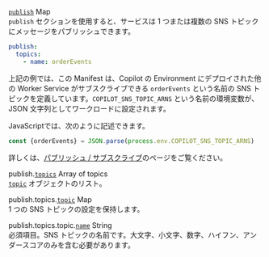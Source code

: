 <div class="separator"></div>

<a id="publish" href="#publish" class="field">`publish`</a> <span class="type">Map</span>  
`publish` セクションを使用すると、サービスは 1 つまたは複数の SNS トピックにメッセージをパブリッシュできます。

```yaml
publish:
  topics:
    - name: orderEvents
```

上記の例では、この Manifest は、Copilot の Environment にデプロイされた他の Worker Service がサブスクライブできる `orderEvents` という名前の SNS トピックを定義しています。`COPILOT_SNS_TOPIC_ARNS` という名前の環境変数が、JSON 文字列としてワークロードに設定されます。  

JavaScriptでは、次のように記述できます。
```js
const {orderEvents} = JSON.parse(process.env.COPILOT_SNS_TOPIC_ARNS)
```
詳しくは、[パブリッシュ / サブスクライブ](../developing/publish-subscribe.ja.md)のページをご覧ください。

<span class="parent-field">publish.</span><a id="publish-topics" href="#publish-topics" class="field">`topics`</a> <span class="type">Array of topics</span>  
[`topic`](#publish-topics-topic) オブジェクトのリスト。

<span class="parent-field">publish.topics.</span><a id="publish-topics-topic" href="#publish-topics-topic" class="field">`topic`</a> <span class="type">Map</span>  
1 つの SNS トピックの設定を保持します。

<span class="parent-field">publish.topics.topic.</span><a id="topic-name" href="#topic-name" class="field">`name`</a> <span class="type">String</span>  
必須項目。SNS トピックの名前です。大文字、小文字、数字、ハイフン、アンダースコアのみを含む必要があります。
